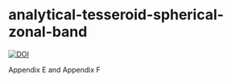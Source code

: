 # analytical-tesseroid-spherical-zonal-band

[![DOI](https://zenodo.org/badge/519137726.svg)](https://zenodo.org/badge/latestdoi/519137726)

Appendix E and Appendix F